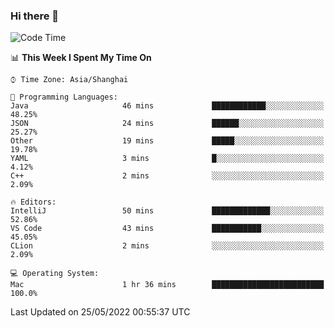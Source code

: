 ### Hi there 👋


<!--START_SECTION:waka-->
![Code Time](http://img.shields.io/badge/Code%20Time-0%20secs-blue)

📊 **This Week I Spent My Time On** 

```text
⌚︎ Time Zone: Asia/Shanghai

💬 Programming Languages: 
Java                     46 mins             ████████████░░░░░░░░░░░░░   48.25% 
JSON                     24 mins             ██████░░░░░░░░░░░░░░░░░░░   25.27% 
Other                    19 mins             █████░░░░░░░░░░░░░░░░░░░░   19.78% 
YAML                     3 mins              █░░░░░░░░░░░░░░░░░░░░░░░░   4.12% 
C++                      2 mins              ░░░░░░░░░░░░░░░░░░░░░░░░░   2.09%

🔥 Editors: 
IntelliJ                 50 mins             █████████████░░░░░░░░░░░░   52.86% 
VS Code                  43 mins             ███████████░░░░░░░░░░░░░░   45.05% 
CLion                    2 mins              ░░░░░░░░░░░░░░░░░░░░░░░░░   2.09%

💻 Operating System: 
Mac                      1 hr 36 mins        █████████████████████████   100.0%

```


 Last Updated on 25/05/2022 00:55:37 UTC
<!--END_SECTION:waka-->

<!--
**SillyPasty/SillyPasty** is a ✨ _special_ ✨ repository because its `README.md` (this file) appears on your GitHub profile.

Here are some ideas to get you started:

- 🔭 I’m currently working on ...
- 🌱 I’m currently learning ...
- 👯 I’m looking to collaborate on ...
- 🤔 I’m looking for help with ...
- 💬 Ask me about ...
- 📫 How to reach me: ...
- 😄 Pronouns: ...
- ⚡ Fun fact: ...
-->


